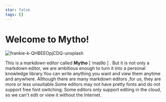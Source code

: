 ```yaml
---
star: false
tags: []
---
```

# &#x20;Welcome to Mytho!

![frankie-k-QHBEEOpjCDQ-unsplash](https://mikes.oss-cn-beijing.aliyuncs.com/uPic/frankie-k-QHBEEOpjCDQ-unsplash.jpg)

&#x20;   This is a markdown editor called **Mytho** \[ ˈmaɪθɒ ] . But it is not only a markdown editor, we are ambitious enough to turn it into a personal knowledge library.You can write anything you want and view them anytime and anywhere. Although there are many markdown editors ,for us, they are more or less unsuitable.Some editors may not have pretty fonts and do not support free font switching; Some editors only support editing in the cloud, so we can't edit or view it without the Internet.
